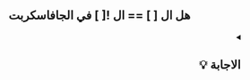 <h2 align=center>هل ال [ ] == ال ![ ] في الجافاسكربت</h2>


<details dir=rtl>
  <summary>
    <h2>الاجابة 💡</h2>
  </summary>
  
```javascript
  [] == ![]; // -> true
```
  
### الكود دا اتنفذ ازاي ؟؟
 أنا عندي ال `(==) abstract equality` بتعمل مقارنة بين عددين, يعني ال left side و ال right side لازم يكونوا أعداد زي كدا
  
  ```javascript
  4 == 4  // true
  3 == 9  // false
  ```
بس ال js engine لما يجي يقارن ال two sides مع بعض هيلاقي انهم مش `Numbers` فبيعمل `Automatic conversion` ليهم بحيث يحولهم لأرقام.
 
و عشان يحولهم لارقام بيستخدم ال `+` بالشكل دا: 
  
```javascript
  +[] == +![];
```
كدا أنا عندي ال left side بيساوي `[]+` و دا معناه ان ال `empty array` هيتحول ل `Number data type` اذا هيتحول ل **`0`**.
  
بينما ال right side بيساوي `[]! +` و دا معناه ان ال `empty array` هيتحول الاول ل `Boolean data type` و الي هي `true` و بسبب وجود ال `!` فهيتحول ل `false` فهيكون عندي `false+` الي هي **`0`**
 
#### اذن الطرفين متساويين
  ---
نقدر نمثل الخطوات دي بالشكل ده: 
  
```javascript
  +[] == +![];
  0 == +false;
  0 == 0;
  true;
```
  
  
 أسألة مشابهة:
- السؤال الأول : [true is not equal ![ ], but not equal [ ] too](https://github.com/Ak-ram/Frontend-Interview-Questions/blob/master/javascript/true%20is%20not%20equal%20!%5B%20%5D%2C%20but%20not%20equal%20%5B%20%5D%20too.md)
  
</details>

